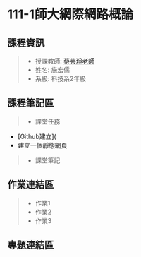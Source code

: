 # 111-1師大網際網路概論
## 課程資訊
>* 授課教師: [蔡芸琤老師](https://github.com/pecu?tab=repositories)
>* 姓名: 施宏儒
>* 系級: 科技系2年級
>
## 課程筆記區
>* 課堂任務
   + [Github建立]( 
   + 建立一個靜態網頁
>* 課堂筆記
## 作業連結區
>* 作業1
>* 作業2
>* 作業3
## 專題連結區
